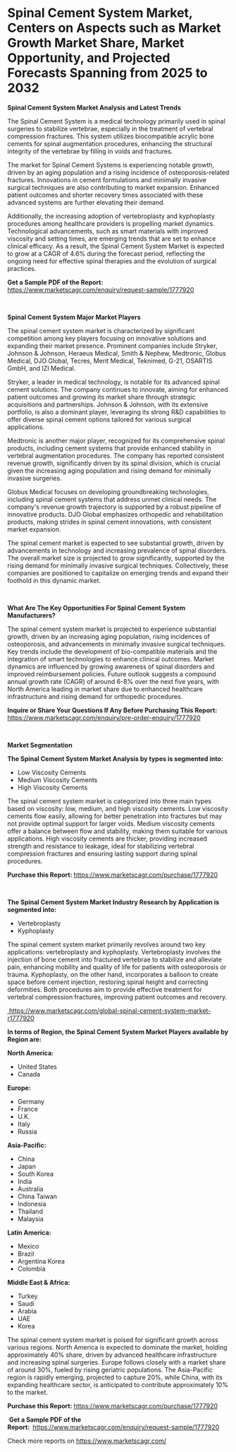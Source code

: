 <p><h1>Spinal Cement System Market, Centers on Aspects such as Market Growth Market Share, Market Opportunity, and Projected Forecasts Spanning from 2025 to 2032</h1></p><p><strong>Spinal Cement System Market Analysis and Latest Trends</strong></p>
<p><p>The Spinal Cement System is a medical technology primarily used in spinal surgeries to stabilize vertebrae, especially in the treatment of vertebral compression fractures. This system utilizes biocompatible acrylic bone cements for spinal augmentation procedures, enhancing the structural integrity of the vertebrae by filling in voids and fractures.</p><p>The market for Spinal Cement Systems is experiencing notable growth, driven by an aging population and a rising incidence of osteoporosis-related fractures. Innovations in cement formulations and minimally invasive surgical techniques are also contributing to market expansion. Enhanced patient outcomes and shorter recovery times associated with these advanced systems are further elevating their demand. </p><p>Additionally, the increasing adoption of vertebroplasty and kyphoplasty procedures among healthcare providers is propelling market dynamics. Technological advancements, such as smart materials with improved viscosity and setting times, are emerging trends that are set to enhance clinical efficacy. As a result, the Spinal Cement System Market is expected to grow at a CAGR of 4.6% during the forecast period, reflecting the ongoing need for effective spinal therapies and the evolution of surgical practices.</p></p>
<p><strong>Get a Sample PDF of the Report:&nbsp;</strong> <a href="https://www.marketscagr.com/enquiry/request-sample/1777920?utm_campaign=3129&utm_medium=2&utm_source=Github&utm_content=ia&utm_term=05032025&utm_id=spinal-cement-system">https://www.marketscagr.com/enquiry/request-sample/1777920</a></p>
<p>&nbsp;</p>
<p><strong>Spinal Cement System Major Market Players</strong></p>
<p><p>The spinal cement system market is characterized by significant competition among key players focusing on innovative solutions and expanding their market presence. Prominent companies include Stryker, Johnson & Johnson, Heraeus Medical, Smith & Nephew, Medtronic, Globus Medical, DJO Global, Tecres, Merit Medical, Teknimed, G-21, OSARTIS GmbH, and IZI Medical.</p><p>Stryker, a leader in medical technology, is notable for its advanced spinal cement solutions. The company continues to innovate, aiming for enhanced patient outcomes and growing its market share through strategic acquisitions and partnerships. Johnson & Johnson, with its extensive portfolio, is also a dominant player, leveraging its strong R&D capabilities to offer diverse spinal cement options tailored for various surgical applications.</p><p>Medtronic is another major player, recognized for its comprehensive spinal products, including cement systems that provide enhanced stability in vertebral augmentation procedures. The company has reported consistent revenue growth, significantly driven by its spinal division, which is crucial given the increasing aging population and rising demand for minimally invasive surgeries.</p><p>Globus Medical focuses on developing groundbreaking technologies, including spinal cement systems that address unmet clinical needs. The company's revenue growth trajectory is supported by a robust pipeline of innovative products. DJO Global emphasizes orthopedic and rehabilitation products, making strides in spinal cement innovations, with consistent market expansion.</p><p>The spinal cement market is expected to see substantial growth, driven by advancements in technology and increasing prevalence of spinal disorders. The overall market size is projected to grow significantly, supported by the rising demand for minimally invasive surgical techniques. Collectively, these companies are positioned to capitalize on emerging trends and expand their foothold in this dynamic market.</p></p>
<p>&nbsp;</p>
<p><strong>What Are The Key Opportunities For Spinal Cement System Manufacturers?</strong></p>
<p><p>The spinal cement system market is projected to experience substantial growth, driven by an increasing aging population, rising incidences of osteoporosis, and advancements in minimally invasive surgical techniques. Key trends include the development of bio-compatible materials and the integration of smart technologies to enhance clinical outcomes. Market dynamics are influenced by growing awareness of spinal disorders and improved reimbursement policies. Future outlook suggests a compound annual growth rate (CAGR) of around 6-8% over the next five years, with North America leading in market share due to enhanced healthcare infrastructure and rising demand for orthopedic procedures.</p></p>
<p><strong>Inquire or Share Your Questions If Any Before Purchasing This Report:</strong> <a href="https://www.marketscagr.com/enquiry/pre-order-enquiry/1777920?utm_campaign=3129&utm_medium=2&utm_source=Github&utm_content=ia&utm_term=05032025&utm_id=spinal-cement-system">https://www.marketscagr.com/enquiry/pre-order-enquiry/1777920</a></p>
<p>&nbsp;</p>
<p><strong>Market Segmentation</strong></p>
<p><strong>The Spinal Cement System Market Analysis by types is segmented into:</strong></p>
<p><ul><li>Low Viscosity Cements</li><li>Medium Viscosity Cements</li><li>High Viscosity Cements</li></ul></p>
<p><p>The spinal cement system market is categorized into three main types based on viscosity: low, medium, and high viscosity cements. Low viscosity cements flow easily, allowing for better penetration into fractures but may not provide optimal support for larger voids. Medium viscosity cements offer a balance between flow and stability, making them suitable for various applications. High viscosity cements are thicker, providing increased strength and resistance to leakage, ideal for stabilizing vertebral compression fractures and ensuring lasting support during spinal procedures.</p></p>
<p><strong>Purchase this Report:&nbsp;</strong><a href="https://www.marketscagr.com/purchase/1777920?utm_campaign=3129&utm_medium=2&utm_source=Github&utm_content=ia&utm_term=05032025&utm_id=spinal-cement-system">https://www.marketscagr.com/purchase/1777920</a></p>
<p>&nbsp;</p>
<p><strong>The Spinal Cement System Market Industry Research by Application is segmented into:</strong></p>
<p><ul><li>Vertebroplasty</li><li>Kyphoplasty</li></ul></p>
<p><p>The spinal cement system market primarily revolves around two key applications: vertebroplasty and kyphoplasty. Vertebroplasty involves the injection of bone cement into fractured vertebrae to stabilize and alleviate pain, enhancing mobility and quality of life for patients with osteoporosis or trauma. Kyphoplasty, on the other hand, incorporates a balloon to create space before cement injection, restoring spinal height and correcting deformities. Both procedures aim to provide effective treatment for vertebral compression fractures, improving patient outcomes and recovery.</p></p>
<p><a href="https://www.marketscagr.com/global-spinal-cement-system-market-r1777920?utm_campaign=3129&utm_medium=2&utm_source=Github&utm_content=ia&utm_term=05032025&utm_id=spinal-cement-system">&nbsp;https://www.marketscagr.com/global-spinal-cement-system-market-r1777920</a></p>
<p><strong>In terms of Region, the Spinal Cement System Market Players available by Region are:</strong></p>
<p>
    <p> <strong> North America: </strong>
        <ul>
            <li>United States</li>
            <li>Canada</li>
        </ul>
        </p> 
    <p> <strong> Europe: </strong>
        <ul>
            <li>Germany</li>
            <li>France</li>
            <li>U.K.</li>
            <li>Italy</li>
            <li>Russia</li>
        </ul>
        </p> 
    <p> <strong> Asia-Pacific: </strong>
        <ul>
            <li>China</li>
            <li>Japan</li>
            <li>South Korea</li>
            <li>India</li>
            <li>Australia</li>
            <li>China Taiwan</li>
            <li>Indonesia</li>
            <li>Thailand</li>
            <li>Malaysia</li>
        </ul>
        </p> 
    <p> <strong> Latin America: </strong>
        <ul>
            <li>Mexico</li>
            <li>Brazil</li>
            <li>Argentina Korea</li>
            <li>Colombia</li>
        </ul>
        </p> 
    <p> <strong> Middle East & Africa: </strong>
        <ul>
            <li>Turkey</li>
            <li>Saudi</li>
            <li>Arabia</li>
            <li>UAE</li>
            <li>Korea</li>
        </ul>
    </p>
    </p>
<p><p>The spinal cement system market is poised for significant growth across various regions. North America is expected to dominate the market, holding approximately 40% share, driven by advanced healthcare infrastructure and increasing spinal surgeries. Europe follows closely with a market share of around 30%, fueled by rising geriatric populations. The Asia-Pacific region is rapidly emerging, projected to capture 20%, while China, with its expanding healthcare sector, is anticipated to contribute approximately 10% to the market.</p></p>
<p><strong>Purchase this Report: </strong><a href="https://www.marketscagr.com/purchase/1777920?utm_campaign=3129&utm_medium=2&utm_source=Github&utm_content=ia&utm_term=05032025&utm_id=spinal-cement-system">https://www.marketscagr.com/purchase/1777920</a></p>
<p>&nbsp;<strong>Get a Sample PDF of the Report:&nbsp;&nbsp;</strong><a href="https://www.marketscagr.com/enquiry/request-sample/1777920?utm_campaign=3129&utm_medium=2&utm_source=Github&utm_content=ia&utm_term=05032025&utm_id=spinal-cement-system">https://www.marketscagr.com/enquiry/request-sample/1777920</a></p>
<p><strong></strong></p>
<p>Check more reports on <a href="https://www.marketscagr.com/?utm_campaign=3129&utm_medium=2&utm_source=Github&utm_content=ia&utm_term=05032025&utm_id=spinal-cement-system">https://www.marketscagr.com/</a></p>
